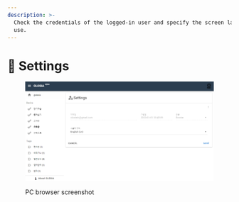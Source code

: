 ```yaml
---
description: >-
  Check the credentials of the logged-in user and specify the screen language to
  use.
---
```


# 🐥 Settings

<figure><img src="../.gitbook/assets/user-settings.png" alt=""><figcaption><p>PC browser screenshot</p></figcaption></figure>
